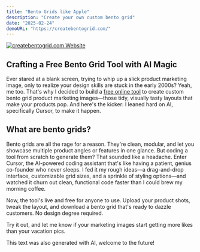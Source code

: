 ```yaml
---
title: "Bento Grids like Apple"
description: "Create your own custom bento grid"
date: "2025-02-24"
demoURL: "https://createbentogrid.com/"
---
```


[![createbentogrid.com Website](/images/projects/createbentogrid.webp)](https://createbentogrid.com/)

## Crafting a Free Bento Grid Tool with AI Magic

Ever stared at a blank screen, trying to whip up a slick product marketing image, only to realize your design skills are stuck in the early 2000s? Yeah, me too. That's why I decided to build a [free online tool](https://createbentogrid.com/) to create custom bento grid product marketing images—those tidy, visually tasty layouts that make your products pop. And here's the kicker: I leaned hard on AI, specifically Cursor, to make it happen.

## What are bento grids?

Bento grids are all the rage for a reason. They're clean, modular, and let you showcase multiple product angles or features in one glance. But coding a tool from scratch to generate them? That sounded like a headache. Enter Cursor, the AI-powered coding assistant that's like having a patient, genius co-founder who never sleeps. I fed it my rough ideas—a drag-and-drop interface, customizable grid sizes, and a sprinkle of styling options—and watched it churn out clean, functional code faster than I could brew my morning coffee.

Now, the tool's live and free for anyone to use. Upload your product shots, tweak the layout, and download a bento grid that's ready to dazzle customers. No design degree required.

Try it out, and let me know if your marketing images start getting more likes than your vacation pics.

This text was also generated with AI, welcome to the future!
